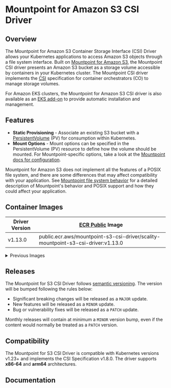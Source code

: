 # Mountpoint for Amazon S3 CSI Driver

## Overview
The Mountpoint for Amazon S3 Container Storage Interface (CSI) Driver allows your Kubernetes applications to access Amazon S3 objects through a file system interface. Built on [Mountpoint for Amazon S3](https://github.com/awslabs/mountpoint-s3), the Mountpoint CSI driver presents an Amazon S3 bucket as a storage volume accessible by containers in your Kubernetes cluster. The Mountpoint CSI driver implements the [CSI](https://github.com/container-storage-interface/spec/blob/master/spec.md) specification for container orchestrators (CO) to manage storage volumes.

For Amazon EKS clusters, the Mountpoint for Amazon S3 CSI driver is also available as an [EKS add-on](https://docs.aws.amazon.com/eks/latest/userguide/eks-add-ons.html) to provide automatic installation and management.

## Features
* **Static Provisioning** - Associate an existing S3 bucket with a [PersistentVolume](https://kubernetes.io/docs/concepts/storage/persistent-volumes/) (PV) for consumption within Kubernetes.
* **Mount Options** - Mount options can be specified in the PersistentVolume (PV) resource to define how the volume should be mounted. For Mountpoint-specific options, take a look at the [Mountpoint docs for configuration](https://github.com/awslabs/mountpoint-s3/blob/main/doc/CONFIGURATION.md).

Mountpoint for Amazon S3 does not implement all the features of a POSIX file system, and there are some differences that may affect compatibility with your application. See [Mountpoint file system behavior](https://github.com/awslabs/mountpoint-s3/blob/main/doc/SEMANTICS.md) for a detailed description of Mountpoint's behavior and POSIX support and how they could affect your application.

## Container Images
| Driver Version | [ECR Public](https://gallery.ecr.aws/mountpoint-s3-csi-driver/scality-mountpoint-s3-csi-driver) Image |
|----------------|---------------------------------------------------------------------------------------------------|
| v1.13.0        | public.ecr.aws/mountpoint-s3-csi-driver/scality-mountpoint-s3-csi-driver:v1.13.0                      |

<details>
<summary>Previous Images</summary>

| Driver Version | [ECR Public](https://gallery.ecr.aws/mountpoint-s3-csi-driver/scality-mountpoint-s3-csi-driver) Image |
|----------------|---------------------------------------------------------------------------------------------------|
| v1.12.0        | public.ecr.aws/mountpoint-s3-csi-driver/scality-mountpoint-s3-csi-driver:v1.12.0                      |
| v1.11.0        | public.ecr.aws/mountpoint-s3-csi-driver/scality-mountpoint-s3-csi-driver:v1.11.0                      |
| v1.10.0        | public.ecr.aws/mountpoint-s3-csi-driver/scality-mountpoint-s3-csi-driver:v1.10.0                      |
| v1.9.0         | public.ecr.aws/mountpoint-s3-csi-driver/scality-mountpoint-s3-csi-driver:v1.9.0                       |
| v1.8.1         | public.ecr.aws/mountpoint-s3-csi-driver/scality-mountpoint-s3-csi-driver:v1.8.1                       |
| v1.8.0         | public.ecr.aws/mountpoint-s3-csi-driver/scality-mountpoint-s3-csi-driver:v1.8.0                       |
| v1.7.0         | public.ecr.aws/mountpoint-s3-csi-driver/scality-mountpoint-s3-csi-driver:v1.7.0                       |
| v1.6.0         | public.ecr.aws/mountpoint-s3-csi-driver/scality-mountpoint-s3-csi-driver:v1.6.0                       |
| v1.5.1         | public.ecr.aws/mountpoint-s3-csi-driver/scality-mountpoint-s3-csi-driver:v1.5.1                       |
| v1.4.0         | public.ecr.aws/mountpoint-s3-csi-driver/scality-mountpoint-s3-csi-driver:v1.4.0                       |
| v1.3.1         | public.ecr.aws/mountpoint-s3-csi-driver/scality-mountpoint-s3-csi-driver:v1.3.1                       |
| v1.3.0         | public.ecr.aws/mountpoint-s3-csi-driver/scality-mountpoint-s3-csi-driver:v1.3.0                       |
| v1.2.0         | public.ecr.aws/mountpoint-s3-csi-driver/scality-mountpoint-s3-csi-driver:v1.2.0                       |
| v1.1.0         | public.ecr.aws/mountpoint-s3-csi-driver/scality-mountpoint-s3-csi-driver:v1.1.0                       |
| v1.0.0         | public.ecr.aws/mountpoint-s3-csi-driver/scality-mountpoint-s3-csi-driver:v1.0.0                       |
</details>

## Releases
The Mountpoint for S3 CSI Driver follows [semantic versioning](https://semver.org/). The version will be bumped following the rules below:

* Significant breaking changes will be released as a `MAJOR` update.
* New features will be released as a `MINOR` update.
* Bug or vulnerability fixes will be released as a `PATCH` update.

Monthly releases will contain at minimum a `MINOR` version bump, even if the content would normally be treated as a `PATCH` version.

## Compatibility

The Mountpoint for S3 CSI Driver is compatible with Kubernetes versions v1.23+ and implements the CSI Specification v1.8.0. The driver supports **x86-64** and **arm64** architectures.

## Documentation

<!-- TODO(S3CSI-17): Update documentation links in README.md -->

<!-- TODO(S3CSI-17): Link to quick start or other docs -->
